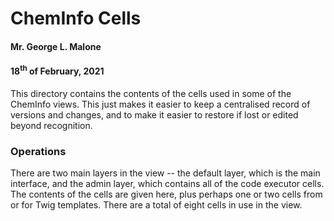 # ChemInfo Cells
#### Mr. George L. Malone
#### 18<sup>th</sup> of February, 2021

This directory contains the contents of the cells used in some of the ChemInfo
views.  This just makes it easier to keep a centralised record of versions and
changes, and to make it easier to restore if lost or edited beyond recognition.

### Operations

There are two main layers in the view -- the default layer, which is the main
interface, and the admin layer, which contains all of the code executor cells.
The contents of the cells are given here, plus perhaps one or two cells from or
for Twig templates.  There are a total of eight cells in use in the view.
